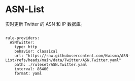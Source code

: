 
# ASN-List

实时更新 Twitter 的 ASN 和 IP 数据库。

<pre><code class="language-javascript">
rule-providers:
  ASNTwitter:
    type: http
    behavior: classical
    url: "https://raw.githubusercontent.com/Kwisma/ASN-List/refs/heads/main/data/Twitter/ASN.Twitter.yaml"
    path: ./ruleset/ASN.Twitter.yaml
    interval: 86400
    format: yaml
</code></pre>